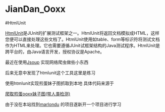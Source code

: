 # JianDan_Ooxx

#HtmlUnit

[HtmlUnit](http://htmlunit.sourceforge.net/)是JUnit的扩展测试框架之一。HtmlUnit将返回文档模拟成HTML，这样您便可以直接处理这些文档了。HtmlUnit使用如table、form等标识符将测试文档作为HTML来处理。它也需要遵循JUnit试框架结构的Java测试程序。HtmlUnit是跨平台的，由Java语言开发，授权协议是Apache。


最近在使用[Jsoup](http://www.open-open.com/jsoup/) 实现网络爬虫做些小东西

后来无意中发现了htmlunit这个工具这里是练习

使用htmlunit实现煎蛋妹子图抓取到本地
具体代码来源于

[爬取煎蛋ooxx妹子图(带人类检测)](http://www.oschina.net/code/snippet_1034405_56137)

由于没在本站找到[marlondu](https://github.com/marlondu) 的项目遂新开一个项目进行学习
